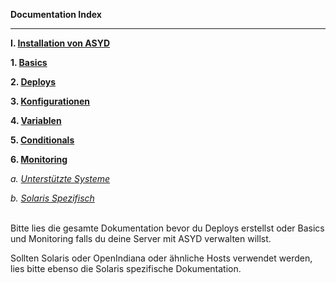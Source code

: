 **Documentation Index**

***

**I. [Installation von ASYD](installing.md)**

**1. [Basics](basics.md)**

**2. [Deploys](deploys.md)**

**3. [Konfigurationen](configurations.md)**

**4. [Variablen](variables.md)**

**5. [Conditionals](conditionals.md)**

**6. [Monitoring](monitoring.md)**

*a. [Unterstützte Systeme](systems.md)*

*b. [Solaris Spezifisch](solaris.md)*

<br/>
Bitte lies die gesamte Dokumentation bevor du Deploys erstellst oder Basics und Monitoring falls du deine Server mit ASYD verwalten willst.

Sollten Solaris oder OpenIndiana oder ähnliche Hosts verwendet werden, lies bitte ebenso die Solaris spezifische Dokumentation.
